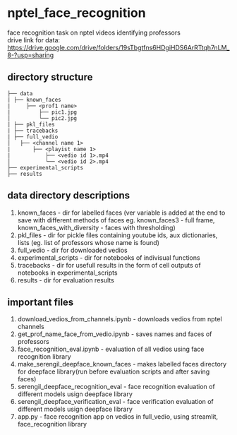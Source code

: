 # nptel_face_recognition
face recognition task on nptel videos identifying professors
<br>drive link for data: https://drive.google.com/drive/folders/19sTbgtfns6HDgiHDS6ArRTtqh7nLM_8-?usp=sharing

## directory structure
```
├── data
| ├── known_faces
|     ├── <prof1 name>
|         ├── pic1.jpg
│         └── pic2.jpg
| ├── pkl_files
| ├── tracebacks
| ├── full_vedio
│   ├── <channel name 1>
|       ├── <playist name 1>
|           ├── <vedio id 1>.mp4
│           └── <vedio id 2>.mp4
├── experimental_scripts
├── results

```

## data directory descriptions

1. known_faces - dir for labelled faces 
(ver variable is added at the end to save with different methods of faces eg. known_faces3 - full frame, known_faces_with_diversity - faces with thresholding)
2. pkl_files - dir for pickle files containing youtube ids, aux dictionaries, lists (eg. list of professors whose name is found)
3. full_vedio - dir for downloaded vedios
4. experimental_scripts - dir for notebooks of indivisual functions
5. tracebacks - dir for usefull results in the form of cell outputs of notebooks in experimental_scripts
6. results - dir for evaluation results


## important files

1. download_vedios_from_channels.ipynb - downloads vedios from nptel channels
2. get_prof_name_face_from_vedio.ipynb - saves names and faces of professors
3. face_recognition_eval.ipynb - evaluation of all vedios using face recognition library
4. make_serengil_deepface_known_faces - makes labelled faces directory for deepface library(run before evaluation scripts and after saving faces) 
5. serengil_deepface_recognition_eval - face recognition evaluation of different models usign deepface library
6. serengil_deepface_verification_eval - face verification evaluation of different models usign deepface library
7. app.py - face recognition app on vedios in full_vedio, using streamlit, face_recognition library





